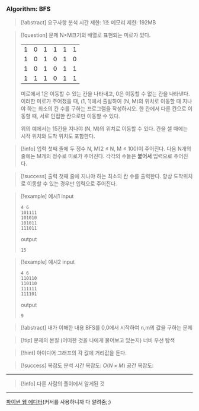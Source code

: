 ### Algorithm: BFS

> [!abstract] 요구사항 분석
> 시간 제한: 1초
> 메모리 제한: 192MB

> [!question] 문제
> N×M크기의 배열로 표현되는 미로가 있다.
>
> |     |     |     |     |     |     |
> | --- | --- | --- | --- | --- | --- |
> | 1   | 0   | 1   | 1   | 1   | 1   |
> | 1   | 0   | 1   | 0   | 1   | 0   |
> | 1   | 0   | 1   | 0   | 1   | 1   |
> | 1   | 1   | 1   | 0   | 1   | 1   |
>
> 미로에서 1은 이동할 수 있는 칸을 나타내고, 0은 이동할 수 없는 칸을 나타낸다. 이러한 미로가 주어졌을 때, (1, 1)에서 출발하여 (N, M)의 위치로 이동할 때 지나야 하는 최소의 칸 수를 구하는 프로그램을 작성하시오. 한 칸에서 다른 칸으로 이동할 때, 서로 인접한 칸으로만 이동할 수 있다.
>
> 위의 예에서는 15칸을 지나야 (N, M)의 위치로 이동할 수 있다. 칸을 셀 때에는 시작 위치와 도착 위치도 포함한다.

> [!info] 입력
> 첫째 줄에 두 정수 N, M(2 ≤ N, M ≤ 100)이 주어진다. 다음 N개의 줄에는 M개의 정수로 미로가 주어진다. 각각의 수들은 **붙어서** 입력으로 주어진다.

> [!success] 출력
> 첫째 줄에 지나야 하는 최소의 칸 수를 출력한다. 항상 도착위치로 이동할 수 있는 경우만 입력으로 주어진다.

> [!example] 예시1
> input
>
> ```
> 4 6
> 101111
> 101010
> 101011
> 111011
> ```
>
> output
>
> ```
> 15
> ```

> [!example] 예시2
> input
>
> ```
> 4 6
> 110110
> 110110
> 111111
> 111101
> ```
>
> output
>
> ```
> 9
> ```

> [!abstract] 내가 이해한 내용
> BFS를 0,0에서 시작하여 n,m의 값을 구하는 문제

> [!tip] 문제의 본질 (어떠한 것을 나에게 물어보고 있는지)
> 너비 우선 탐색

> [!hint] 아이디어
> 그래프의 각 값에 거리값을 둔다.

> [!success] 복잡도 분석
> 시간 복잡도: $O(N \times M)$
> 공간 복잡도:

---

> [!info] 다른 사람의 풀이에서 알게된 것

---

[파이썬 웹 에디터](https://replit.com/@alsrudgh0210/KhakiPrettyClient#main.py)(커서를 사용하니까 다 알려줌;;)
